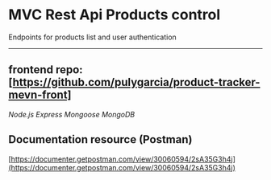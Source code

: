 # MVC Rest Api Products control
Endpoints for products list and user authentication

---
frontend repo: [https://github.com/pulygarcia/product-tracker-mevn-front]
---

*Node.js*
*Express*
*Mongoose*
*MongoDB*

## Documentation resource (Postman)
[https://documenter.getpostman.com/view/30060594/2sA35G3h4j](https://documenter.getpostman.com/view/30060594/2sA35G3h4j)
